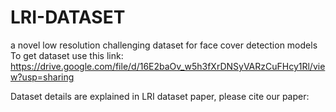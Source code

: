 # LRI-DATASET
a novel low resolution challenging dataset for  face cover detection models
To get dataset use this link: https://drive.google.com/file/d/16E2baOv_w5h3fXrDNSyVARzCuFHcy1Rl/view?usp=sharing


Dataset details are explained in LRI dataset paper, please cite our paper:


